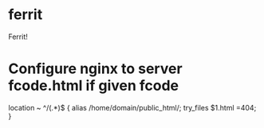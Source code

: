 # ferrit
Ferrit!

# Configure nginx to server fcode.html if given fcode

location ~ ^/(.*)$ {
    alias /home/domain/public_html/;
    try_files $1.html =404;
}
